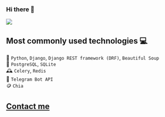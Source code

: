 ### Hi there 👋

![](https://komarev.com/ghpvc/?username=shamaevnn&style=flat)

<!--
**shamaevnn/shamaevnn** is a ✨ _special_ ✨ repository because its `README.md` (this file) appears on your GitHub profile.

Here are some ideas to get you started:

- 🔭 I’m currently working on ...
- 🌱 I’m currently learning ...
- 👯 I’m looking to collaborate on ...
- 🤔 I’m looking for help with ...
- 💬 Ask me about ...
- 📫 How to reach me: ...
- 😄 Pronouns: ...
- ⚡ Fun fact: ...
-->

## Most commonly used technologies 💻<br>
🐍 `Python`, `Django`, `Django REST framework (DRF)`, `Beautiful Soup` <br>
💾 `PostgreSQL`, `SQLite`<br>
🕰 `Celery`, `Redis`<br>
🤖 `Telegram Bot API`<br>
🪙 `Chia`<br>

## [Contact me](https://t.me/shamaevn/)
